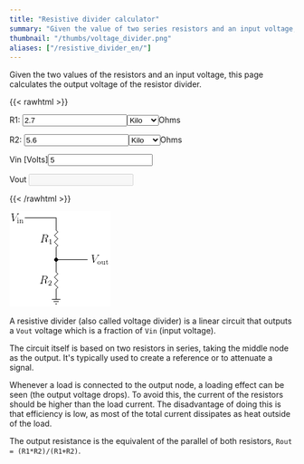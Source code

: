 ```yaml
---
title: "Resistive divider calculator"
summary: "Given the value of two series resistors and an input voltage, it calculates the output voltage of a resistive divider."
thumbnail: "/thumbs/voltage_divider.png"
aliases: ["/resistive_divider_en/"]
---
```


Given the two values of the resistors and an input voltage, this page calculates the output voltage of the resistor divider.

{{< rawhtml >}}
<form action="">
<p>R1: <input name="r1" value="2.7" id="r1" class="w3-input w3-border" type="number"/><select name="r1Scale" id="r1Scale" class="w3-select w3-border">
  <option></option>
  <option selected="selected">Kilo</option>
  <option>Mega</option>
</select>Ohms</p>
<p>R2: <input name="r2" value="5.6" id="r2" class="w3-input w3-border" type="number"/><select name="r2Scale" id="r2Scale" class="w3-select w3-border">
  <option></option>
  <option selected="selected">Kilo</option>
  <option>Mega</option>
</select>Ohms</p>
<p>Vin [Volts]<input name="vin" value="5" id="vin" class="w3-input w3-border" type="number"/></p>
<p>Vout <input name="vout" disabled="disabled" id="vout" class="w3-input w3-border"/></p>
</form>
<script src="/inc/calculators/voltage_divider.js"></script>
{{< /rawhtml >}}

![Resistive divider](/images/divisorresistivo.png)

A resistive divider (also called voltage divider) is a linear circuit that outputs a `Vout` voltage which is a fraction of `Vin` (input voltage).

The circuit itself is based on two resistors in series, taking the middle node as the output. It's typically used to create a reference or to attenuate a signal.

Whenever a load is connected to the output node, a loading effect can be seen (the output voltage drops). To avoid this, the current of the resistors should be higher than the load current. The disadvantage of doing this is that efficiency is low, as most of the total current dissipates as heat outside of the load.

The output resistance is the equivalent of the parallel of both resistors, `Rout = (R1*R2)/(R1+R2)`.
